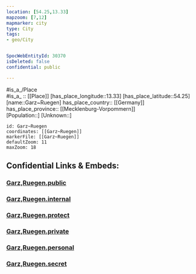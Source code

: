 ```yaml
---
location: [54.25,13.33] 
mapzoom: [7,12] 
mapmarker: city 
type: City
tags:
- geo/City


SpocWebEntityId: 30370
isDeleted: false
confidential: public

---
```

#is_a_/Place  
#is_a_ :: [[Place]] 
[has_place_longitude::13.33] 
[has_place_latitude::54.25] 
[name::Garz~Ruegen] 
has_place_country:: [[Germany]]  
has_place_province:: [[Mecklenburg-Vorpommern]]  
[Population::] 
[Unknown::] 


```leaflet
id: Garz~Ruegen
coordinates: [[Garz~Ruegen]] 
markerFile: [[Garz~Ruegen]] 
defaultZoom: 11 
maxZoom: 18
```


## Confidential Links & Embeds: 

### [Garz,Ruegen.public](/_public/\Earth\Continent\Europe\Europe~Central\Germany\Germany~East\Mecklenburg-Vorpommern\counties~MV\Vorpommern-Rügen\cities~Rügen\Bergen~Rügen\boroughs~Bergen~RügGarz,Ruegen.public.md) 

### [Garz,Ruegen.internal](/_internal/\Earth\Continent\Europe\Europe~Central\Germany\Germany~East\Mecklenburg-Vorpommern\counties~MV\Vorpommern-Rügen\cities~Rügen\Bergen~Rügen\boroughs~Bergen~RügGarz,Ruegen.internal.md) 

### [Garz,Ruegen.protect](/_protect/\Earth\Continent\Europe\Europe~Central\Germany\Germany~East\Mecklenburg-Vorpommern\counties~MV\Vorpommern-Rügen\cities~Rügen\Bergen~Rügen\boroughs~Bergen~RügGarz,Ruegen.protect.md) 

### [Garz,Ruegen.private](/_private/\Earth\Continent\Europe\Europe~Central\Germany\Germany~East\Mecklenburg-Vorpommern\counties~MV\Vorpommern-Rügen\cities~Rügen\Bergen~Rügen\boroughs~Bergen~RügGarz,Ruegen.private.md) 

### [Garz,Ruegen.personal](/_personal/\Earth\Continent\Europe\Europe~Central\Germany\Germany~East\Mecklenburg-Vorpommern\counties~MV\Vorpommern-Rügen\cities~Rügen\Bergen~Rügen\boroughs~Bergen~RügGarz,Ruegen.personal.md) 

### [Garz,Ruegen.secret](/_secret/\Earth\Continent\Europe\Europe~Central\Germany\Germany~East\Mecklenburg-Vorpommern\counties~MV\Vorpommern-Rügen\cities~Rügen\Bergen~Rügen\boroughs~Bergen~RügGarz,Ruegen.secret.md)

